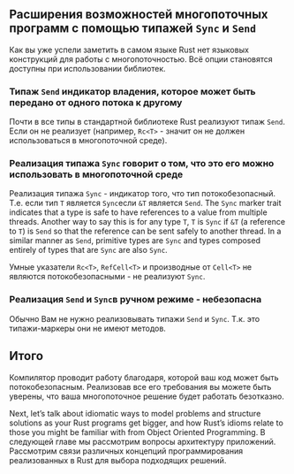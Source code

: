 ## Расширения возможностей многопоточных программ с помощью типажей `Sync` и `Send`

Как вы уже успели заметить в самом языке Rust нет языковых конструкций для работы
с многопоточностью. Всё опции становятся доступны при использовании библиотек.

### Типаж `Send` индикатор владения, которое может быть передано от одного потока к другому

Почти в все типы в стандартной библиотеке Rust реализуют типаж `Send`. Если он
не реализует (например, `Rc<T>` - значит он не должен использоваться в многопоточной
среде).

### Реализация типажа `Sync` говорит о том, что это его можно использовать в многопоточной среде

Реализация типажа `Sync` - индикатор того, что тип потокобезопасный. Т.е.
если тип `T` является `Sync`если `&T` является `Send`.
The `Sync` marker trait indicates that a type is safe to have references to a
value from multiple threads. Another way to say this is for any type `T`, `T`
is `Sync` if `&T` (a reference to `T`) is `Send` so that the reference can be
sent safely to another thread. In a similar manner as `Send`, primitive types
are `Sync` and types composed entirely of types that are `Sync` are also `Sync`.

Умные указатели `Rc<T>`, `RefCell<T>` и производные от `Cell<T>` не являются
потокобезопасными  - не реализуют `Sync`.

### Реализация `Send` и `Sync`в ручном режиме - небезопасна

Обычно Вам не нужно реализовывать типажи `Send` и `Sync`. Т.к. это типажи-маркеры
они не имеют методов.

## Итого

Компилятор проводит работу благодаря, которой ваш код может быть потокобезопасным.
Реализовав все его требования вы можете быть уверены, что ваша многопоточное решение
будет работать безотказно.

Next, let’s talk about idiomatic ways to model problems and structure solutions
as your Rust programs get bigger, and how Rust’s idioms relate to those you
might be familiar with from Object Oriented Programming.
В следующей главе мы рассмотрим вопросы архитектуру приложений. Рассмотрим связи
различных концепций программирования реализованных в Rust для выбора подходящих решений.
